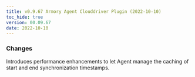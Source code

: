 ```yaml
---
title: v0.9.67 Armory Agent Clouddriver Plugin (2022-10-10)
toc_hide: true
version: 00.09.67
date: 2022-10-10
---
```


### Changes
Introduces performance enhancements to let Agent manage the caching of start and end synchronization timestamps.